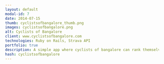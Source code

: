 ```yaml
---
layout: default
modal-id: 7
date: 2014-07-15
thumb: cyclistsofbangalore_thumb.png
images: cyclistsofbangalore.png
alt: Cyclists of Bangalore
client: www.cyclistsofbangalore.com
technologies: Ruby on Rails, Strava API
portfolio: true
description: A simple app where cyclists of bangalore can rank themselves based on distance travelled in current month. The app uses data from Strava API which is fetched and displayed via Ruby on Rails app.
hash: cyclistsofbangalore
---
```

